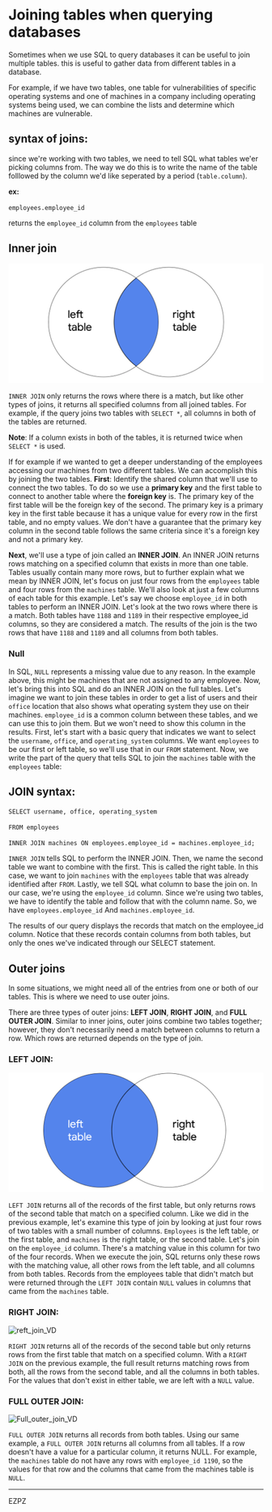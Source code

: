# Joining tables when querying databases

Sometimes when we use SQL to query databases it can be useful to join multiple tables. this is useful to gather data from different tables in a database.

For example, if we have two tables, one table for vulnerabilities of specific operating systems and one of machines in a company including operating systems being used, we can combine the lists and determine which machines are vulnerable.

## syntax of joins:

since we're working with two tables, we need to tell SQL what tables we'er picking columns from. The way we do this is to write the name of the table folllowed by the column we'd like seperated by a period (`table.column`).

**ex:**

`employees.employee_id`

returns the `employee_id` column from the `employees` table

## Inner join

![Inner_join_VD](/SCREENSHOTS/Inner_joins.png)

`INNER JOIN` only returns the rows where there is a match, but like other types of joins, it returns all specified columns from all joined tables. For example, if the query joins two tables with `SELECT *`, all columns in both of the tables are returned.

**Note**: If a column exists in both of the tables, it is returned twice when `SELECT *` is used.

If for example if we wanted to get a deeper understanding of the employees accessing our machines from two different tables. We can accomplish this by joining the two tables. **First**: Identify the shared column that we'll use to connect the two tables. To do so we use a **primary key** and the first table to connect to another table where the **foreign key** is. The primary key of the first table will be the foreign key of the second. The primary key is a primary key in the first table because it has a unique value for every row in the first table, and no empty values. We don't have a guarantee that the primary key column in the second table follows the same criteria since it's a foreign key and not a primary key.

**Next**, we'll use a type of join called an **INNER JOIN**. An INNER JOIN returns rows matching on a specified column that exists in more than one table. Tables usually contain many more rows, but to further explain what we mean by INNER JOIN, let's focus on just four rows from the `employees` table and four rows from the `machines` table. We'll also look at just a few columns of each table for this example. Let's say we choose `employee_id` in both tables to perform an INNER JOIN. Let's look at the two rows where there is a match. Both tables have `1188` and `1189` in their respective employee_id columns, so they are considered a match. The results of the join is the two rows that have `1188` and `1189` and all columns from both tables.

### Null

In SQL, `NULL` represents a missing value due to any reason. In the example above, this might be machines that are not assigned to any employee. Now, let's bring this into SQL and do an INNER JOIN on the full tables. Let's imagine we want to join these tables in order to get a list of users and their `office` location that also shows what operating system they use on their machines. `employee_id` is a common column between these tables, and we can use this to join them. But we won't need to show this column in the results. First, let's start with a basic query that indicates we want to select the `username`, `office`, and `operating_system` columns. We want `employees` to be our first or left table, so we'll use that in our `FROM` statement. Now, we write the part of the query that tells SQL to join the `machines` table with the `employees` table:

## JOIN syntax:

`SELECT username, office, operating_system`

`FROM employees`

`INNER JOIN machines ON employees.employee_id = machines.employee_id;`

`INNER JOIN` tells SQL to perform the INNER JOIN. Then, we name the second table we want to combine with the first. This is called the right table. In this case, we want to join `machines` with the `employees` table that was already identified after `FROM`. Lastly, we tell SQL what column to base the join on. In our case, we're using the `employee_id` column. Since we're using two tables, we have to identify the table and follow that with the column name. So, we have `employees.employee_id` And `machines.employee_id`.

The results of our query displays the records that match on the employee_id column. Notice that these records contain columns from both tables, but only the ones we've indicated through our SELECT statement.

## Outer joins

In some situations, we might need all of the entries from one or both of our tables. This is where we need to use outer joins.

There are three types of outer joins: **LEFT JOIN**, **RIGHT JOIN**, and **FULL OUTER JOIN**. Similar to inner joins, outer joins combine two tables together; however, they don't necessarily need a match between columns to return a row. Which rows are returned depends on the type of join.

### LEFT JOIN:

![Left_join_VD](/SCREENSHOTS/Left_joins.png)

`LEFT JOIN` returns all of the records of the first table, but only returns rows of the second table that match on a specified column. Like we did in the previous example, let's examine this type of join by looking at just four rows of two tables with a small number of columns. `Employees` is the left table, or the first table, and `machines` is the right table, or the second table. Let's join on the `employee_id` column. There's a matching value in this column for two of the four records. When we execute the join, SQL returns only these rows with the matching value, all other rows from the left table, and all columns from both tables. Records from the employees table that didn't match but were returned through the `LEFT JOIN` contain `NULL` values in columns that came from the `machines` table. 

### RIGHT JOIN:

![reft_join_VD](/SCREENSHOTS/Reft_joins.png)

`RIGHT JOIN` returns all of the records of the second table but only returns rows from the first table that match on a specified column. With a `RIGHT JOIN` on the previous example, the full result returns matching rows from both, all the rows from the second table, and all the columns in both tables. For the values that don't exist in either table, we are left with a `NULL` value. 

### FULL OUTER JOIN:

![Full_outer_join_VD](/SCREENSHOTS/LFull_outer_joins.png)

`FULL OUTER JOIN` returns all records from both tables. Using our same example, a `FULL OUTER JOIN` returns all columns from all tables. If a row doesn't have a value for a particular column, it returns NULL. For example, the `machines` table do not have any rows with `employee_id 1190`, so the values for that row and the columns that came from the machines table is `NULL`. 

---

EZPZ
